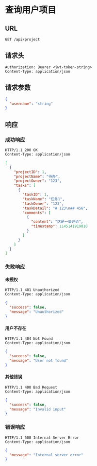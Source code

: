 # 查询用户项目

## **URL**

`GET /api/project`

## **请求头**

```http
Authorization: Bearer <jwt-token-string>
Content-Type: application/json
```

## **请求参数**

```json
{
  "username": "string"
}
```

## **响应**

### 成功响应

```http
HTTP/1.1 200 OK
Content-Type: application/json
```

```json
[
  {
    "projectID": 1,
    "projectName": "待办",
    "projectOwner": "123",
    "tasks": [
      {
        "taskID": 1,
        "taskName": "任务1",
        "taskOwner": "123",
        "taskDetail": "# 123\n## 456",
        "comments": [
          {
            "content": "这是一条评论",
            "timestamp": 1145141919810
          }
        ]
      }
    ]
  }
]
```

### 失败响应

#### 未授权

```http
HTTP/1.1 401 Unauthorized
Content-Type: application/json
```

```json
{
  "success": false,
  "message": "Unauthorized"
}
```

#### 用户不存在

```http
HTTP/1.1 404 Not Found
Content-Type: application/json
```

```json
{
  "success": false,
  "message": "User not found"
}
```

#### 其他错误

```http
HTTP/1.1 400 Bad Request
Content-Type: application/json
```

```json
{
  "success": false,
  "message": "Invalid input"
}
```

### 错误响应

```http
HTTP/1.1 500 Internal Server Error
Content-Type: application/json
```

```json
{
  "message": "Internal server error"
}
```
